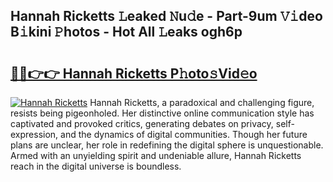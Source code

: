 ## Hannah Ricketts 𝙻eaked 𝙽u𝚍e - Part-9um 𝚅𝚒deo B𝚒kini 𝙿hotos - Hot All 𝙻eaks ogh6p

# <h2><a href="http://ld3wlp.urlbe.top/?page=Hannah+Ricketts">🔗🔗👉👉 Hannah Ricketts P𝚑oto𝚜Vid𝚎o</a></h2>

[![Hannah Ricketts](https://i.imgur.com/eBuTRDB.gif)](http://ld3wlp.urlbe.top/?page=Hannah+Ricketts)
Hannah Ricketts, a paradoxical and challenging figure, resists being pigeonholed. Her distinctive online communication style has captivated and provoked critics, generating debates on privacy, self-expression, and the dynamics of digital communities. Though her future plans are unclear, her role in redefining the digital sphere is unquestionable. Armed with an unyielding spirit and undeniable allure, Hannah Ricketts reach in the digital universe is boundless.
